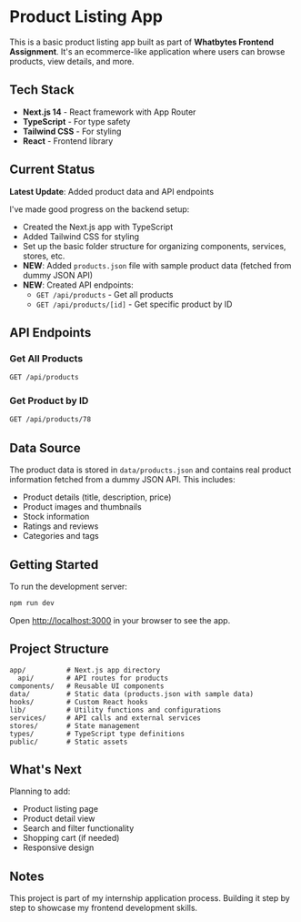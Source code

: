 # Product Listing App

This is a basic product listing app built as part of **Whatbytes Frontend Assignment**. It's an ecommerce-like application where users can browse products, view details, and more.

## Tech Stack

- **Next.js 14** - React framework with App Router
- **TypeScript** - For type safety
- **Tailwind CSS** - For styling
- **React** - Frontend library

## Current Status

**Latest Update**: Added product data and API endpoints

I've made good progress on the backend setup:

- Created the Next.js app with TypeScript
- Added Tailwind CSS for styling
- Set up the basic folder structure for organizing components, services, stores, etc.
- **NEW**: Added `products.json` file with sample product data (fetched from dummy JSON API)
- **NEW**: Created API endpoints:
  - `GET /api/products` - Get all products
  - `GET /api/products/[id]` - Get specific product by ID

## API Endpoints

### Get All Products

```bash
GET /api/products
```

### Get Product by ID

```bash
GET /api/products/78
```

## Data Source

The product data is stored in `data/products.json` and contains real product information fetched from a dummy JSON API. This includes:

- Product details (title, description, price)
- Product images and thumbnails
- Stock information
- Ratings and reviews
- Categories and tags

## Getting Started

To run the development server:

```bash
npm run dev
```

Open [http://localhost:3000](http://localhost:3000) in your browser to see the app.

## Project Structure

```
app/          # Next.js app directory
  api/        # API routes for products
components/   # Reusable UI components
data/         # Static data (products.json with sample data)
hooks/        # Custom React hooks
lib/          # Utility functions and configurations
services/     # API calls and external services
stores/       # State management
types/        # TypeScript type definitions
public/       # Static assets
```

## What's Next

Planning to add:

- Product listing page
- Product detail view
- Search and filter functionality
- Shopping cart (if needed)
- Responsive design

## Notes

This project is part of my internship application process. Building it step by step to showcase my frontend development skills.
